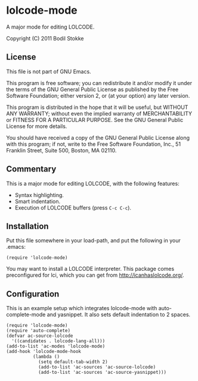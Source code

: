 lolcode-mode
============

A major mode for editing LOLCODE.

Copyright (C) 2011 Bodil Stokke

License
-------

This file is not part of GNU Emacs.

This program is free software; you can redistribute it and/or modify
it under the terms of the GNU General Public License as published by
the Free Software Foundation; either version 2, or (at your option)
any later version.

This program is distributed in the hope that it will be useful,
but WITHOUT ANY WARRANTY; without even the implied warranty of
MERCHANTABILITY or FITNESS FOR A PARTICULAR PURPOSE.  See the
GNU General Public License for more details.

You should have received a copy of the GNU General Public License
along with this program; if not, write to the Free Software
Foundation, Inc., 51 Franklin Street, Suite 500, Boston, MA 02110.

Commentary
----------

This is a major mode for editing LOLCODE, with the following
features:

* Syntax highlighting.
* Smart indentation.
* Execution of LOLCODE buffers (press `C-c C-c`).

Installation
------------

Put this file somewhere in your load-path, and put the following in
your .emacs:

    (require 'lolcode-mode)

You may want to install a LOLCODE interpreter. This package comes
preconfigured for lci, which you can get from <http://icanhaslolcode.org/>.
  
Configuration
-------------

This is an example setup which integrates lolcode-mode with
auto-complete-mode and yasnippet. It also sets default indentation
to 2 spaces.

    (require 'lolcode-mode)
    (require 'auto-complete)
    (defvar ac-source-lolcode
      '((candidates . lolcode-lang-all)))
    (add-to-list 'ac-modes 'lolcode-mode)
    (add-hook 'lolcode-mode-hook
              (lambda ()
                (setq default-tab-width 2)
                (add-to-list 'ac-sources 'ac-source-lolcode)
                (add-to-list 'ac-sources 'ac-source-yasnippet)))

